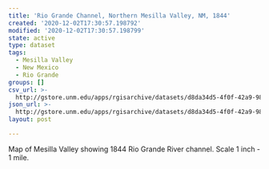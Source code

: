```yaml
---
title: 'Rio Grande Channel, Northern Mesilla Valley, NM, 1844'
created: '2020-12-02T17:30:57.198792'
modified: '2020-12-02T17:30:57.198799'
state: active
type: dataset
tags:
  - Mesilla Valley
  - New Mexico
  - Rio Grande
groups: []
csv_url: >-
  http://gstore.unm.edu/apps/rgisarchive/datasets/d8da34d5-4f0f-42a9-98c8-02df3d205fee/mesn1844shp.derived.csv
json_url: >-
  http://gstore.unm.edu/apps/rgisarchive/datasets/d8da34d5-4f0f-42a9-98c8-02df3d205fee/mesn1844shp.derived.json
layout: post

---
```

Map of Mesilla Valley showing 1844 Rio Grande River channel. Scale 1 inch - 1 mile.
